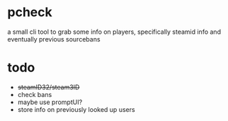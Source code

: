 # pcheck  
a small cli tool to grab some info on players, specifically steamid info and eventually previous sourcebans  

# todo  
* ~~steamID32/steam3ID~~
* check bans
* maybe use promptUI?
* store info on previously looked up users 